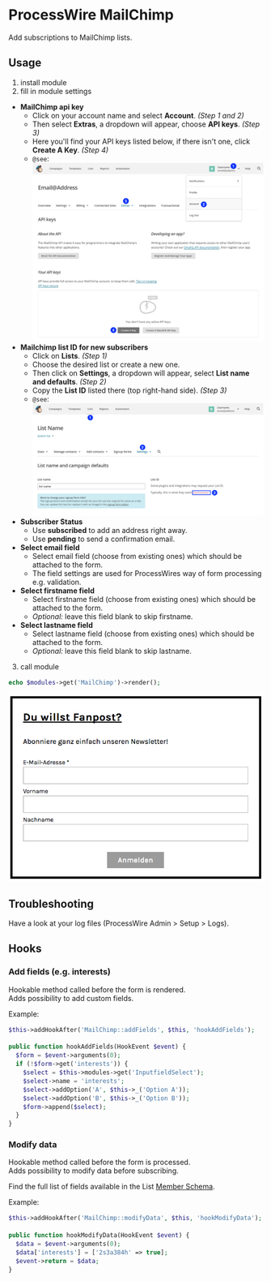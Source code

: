 # ProcessWire MailChimp

Add subscriptions to MailChimp lists.

## Usage

1. install module
2. fill in module settings

- **MailChimp api key**
  - Click on your account name and select **Account**. *(Step 1 and 2)*
  - Then select **Extras**, a dropdown will appear, choose **API keys**. *(Step 3)* 
  - Here you\'ll find your API keys listed below, if there isn\'t one, click **Create A Key**. *(Step 4)*
  - `@see`:
  ![Add API Key](https://github.com/justb3a/processwire-mailchimp/blob/master/screens/apikey.png)
- **Mailchimp list ID for new subscribers**
  - Click on **Lists**. *(Step 1)*
  - Choose the desired list or create a new one. 
  - Then click on **Settings**, a dropdown will appear, select **List name and defaults**. *(Step 2)*
  - Copy the **List ID** listed there (top right-hand side). *(Step 3)*
  - `@see`:
  ![Copy List ID](https://github.com/justb3a/processwire-mailchimp/blob/master/screens/listid.png)
- **Subscriber Status**
  - Use **subscribed** to add an address right away. 
  - Use **pending** to send a confirmation email.
- **Select email field**
  - Select email field (choose from existing ones) which should be attached to the form. 
  - The field settings are used for ProcessWires way of form processing e.g. validation.
- **Select firstname field**
  - Select firstname field (choose from existing ones) which should be attached to the form. 
  - *Optional:* leave this field blank to skip firstname.
- **Select lastname field**
  - Select lastname field (choose from existing ones) which should be attached to the form. 
  - *Optional:* leave this field blank to skip lastname. 
  
3. call module

```php
echo $modules->get('MailChimp')->render();
```
![Render Example](https://github.com/justb3a/processwire-mailchimp/blob/master/screens/fanpost.png)

## Troubleshooting

Have a look at your log files (ProcessWire Admin > Setup > Logs).

## Hooks

### Add fields (e.g. interests)

Hookable method called before the form is rendered.  
Adds possibility to add custom fields.

Example:

```php
$this->addHookAfter('MailChimp::addFields', $this, 'hookAddFields');

public function hookAddFields(HookEvent $event) {
  $form = $event->arguments(0);
  if (!$form->get('interests')) {
    $select = $this->modules->get('InputfieldSelect');
    $select->name = 'interests';
    $select->addOption('A', $this->_('Option A'));
    $select->addOption('B', $this->_('Option B'));
    $form->append($select);
  }
}
```

### Modify data

Hookable method called before the form is processed.  
Adds possibility to modify data before subscribing.

Find the full list of fields available in the List [Member Schema](https://api.mailchimp.com/schema/3.0/Lists/Members/Instance.json).

Example:

```php
$this->addHookAfter('MailChimp::modifyData', $this, 'hookModifyData');

public function hookModifyData(HookEvent $event) {
  $data = $event->arguments(0);
  $data['interests'] = ['2s3a384h' => true];
  $event->return = $data;
}
```
